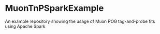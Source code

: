 # MuonTnPSparkExample
An example repository showing the usage of Muon POG tag-and-probe fits using Apache Spark
